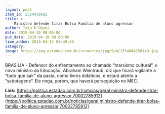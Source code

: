 ```yaml
---
layout: post
item_id: 2554439682
title: >-
    Ministro defende tirar Bolsa Família de aluno agressor
author: Tatu D'Oquei
date: 2019-04-10 08:00:00
pub_date: 2019-04-10 08:00:00
time_added: 2019-04-12 03:49:49
category: 
image: https://img.estadao.com.br/resources/jpg/9/4/1554864258149.jpg
---
```


BRASÍLIA - Defensor do enfrentamento ao chamado “marxismo cultural”, o novo ministro da Educação, Abraham Weintraub, diz que ficará vigilante a “tudo que sair” da pasta, como livros didáticos, e estará atento a “sabotagens”. Ele nega, porém, que haverá perseguição no MEC.

**Link:** [https://politica.estadao.com.br/noticias/geral,ministro-defende-tirar-bolsa-familia-de-aluno-agressor,70002785912](https://politica.estadao.com.br/noticias/geral,ministro-defende-tirar-bolsa-familia-de-aluno-agressor,70002785912)

